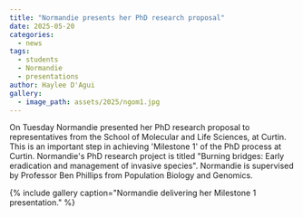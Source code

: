 ```yaml
---
title: "Normandie presents her PhD research proposal"
date: 2025-05-20
categories:
  - news
tags:
  - students
  - Normandie
  - presentations
author: Haylee D'Agui
gallery:
  - image_path: assets/2025/ngom1.jpg
---
```


On Tuesday Normandie presented her PhD research proposal to representatives from the School of Molecular and Life Sciences, at Curtin. This is an important step in achieving 'Milestone 1' of the PhD process at Curtin.
Normandie's PhD research project is titled "Burning bridges: Early eradication and management of invasive species". Normandie is supervised by Professor Ben Phillips from Population Biology and Genomics.  

{% include gallery caption="Normandie delivering her Milestone 1 presentation." %}